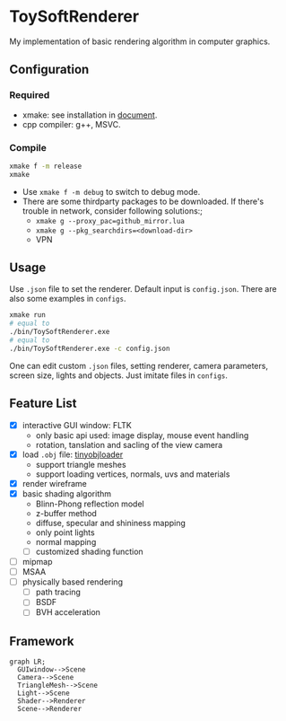 # ToySoftRenderer

My implementation of basic rendering algorithm in computer graphics. 

## Configuration

### Required

- xmake: see installation in [document](https://xmake.io/#/guide/installation).
- cpp compiler: g++, MSVC.

### Compile

```bash
xmake f -m release
xmake
```

- Use `xmake f -m debug` to switch to debug mode.
- There are some thirdparty packages to be downloaded. If there's trouble in network, consider following solutions:;
  - `xmake g --proxy_pac=github_mirror.lua`
  - `xmake g --pkg_searchdirs=<download-dir>`
  - VPN

## Usage

Use `.json` file to set the renderer. Default input is `config.json`. There are also some examples in `configs`.

```bash
xmake run
# equal to
./bin/ToySoftRenderer.exe
# equal to
./bin/ToySoftRenderer.exe -c config.json
```

One can edit custom `.json` files, setting renderer, camera parameters, screen size, lights and objects. Just imitate files in `configs`.

## Feature List

- [x] interactive GUI window: FLTK
  - only basic api used: image display, mouse event handling
  - rotation, tanslation and sacling of the view camera
- [x] load `.obj` file: [tinyobjloader](https://github.com/tinyobjloader/tinyobjloader)
  - support triangle meshes
  - support loading vertices, normals, uvs and materials
- [x] render wireframe
- [x] basic shading algorithm
  - Blinn-Phong reflection model
  - z-buffer method
  - diffuse, specular and shininess mapping
  - only point lights
  - normal mapping
  - [ ] customized shading function
- [ ] mipmap
- [ ] MSAA
- [ ] physically based rendering
  - [ ] path tracing
  - [ ] BSDF
  - [ ] BVH acceleration

## Framework

```mermaid
graph LR;
  GUIwindow-->Scene
  Camera-->Scene
  TriangleMesh-->Scene
  Light-->Scene
  Shader-->Renderer
  Scene-->Renderer
```
